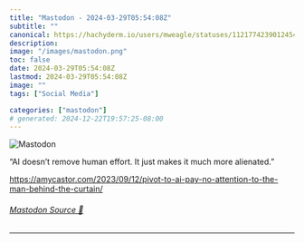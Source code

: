 ```yaml
---
title: "Mastodon - 2024-03-29T05:54:08Z"
subtitle: ""
canonical: https://hachyderm.io/users/mweagle/statuses/112177423901245431
description:
image: "/images/mastodon.png"
toc: false
date: 2024-03-29T05:54:08Z
lastmod: 2024-03-29T05:54:08Z
image: ""
tags: ["Social Media"]

categories: ["mastodon"]
# generated: 2024-12-22T19:57:25-08:00
---
```

![Mastodon](/images/mastodon.png)

<p>“AI doesn’t remove human effort. It just makes it much more alienated.”</p><p><a href="https://amycastor.com/2023/09/12/pivot-to-ai-pay-no-attention-to-the-man-behind-the-curtain/" target="_blank" rel="nofollow noopener noreferrer" translate="no"><span class="invisible">https://</span><span class="ellipsis">amycastor.com/2023/09/12/pivot</span><span class="invisible">-to-ai-pay-no-attention-to-the-man-behind-the-curtain/</span></a></p>


###### [Mastodon Source 🐘](https://hachyderm.io/@mweagle/112177423901245431)

___

